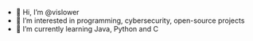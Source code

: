 - 👋 Hi, I’m @vislower
- 👀 I’m interested in programming, cybersecurity, open-source projects
- 🌱 I’m currently learning Java, Python and C
<!---
- 💞️ I’m looking to collaborate on ...
- 📫 How to reach me ...
--->
<!---
vislower/vislower is a ✨ special ✨ repository because its `README.md` (this file) appears on your GitHub profile.
You can click the Preview link to take a look at your changes.
--->
